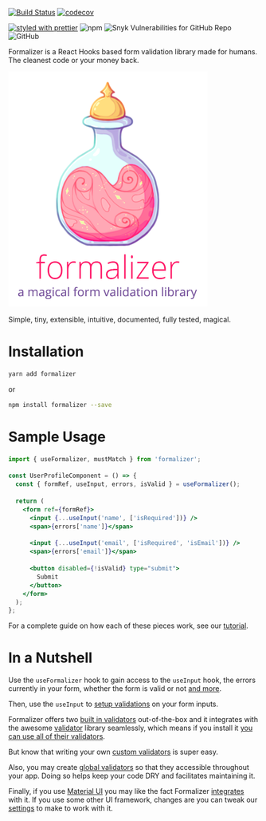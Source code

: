 [![Build Status](https://travis-ci.com/nosachamos/formalizer.svg?branch=master)](https://travis-ci.com/nosachamos/formalizer)
[![codecov](https://codecov.io/gh/nosachamos/formalizer/branch/master/graph/badge.svg)](https://codecov.io/gh/nosachamos/formalizer)

[![styled with prettier](https://img.shields.io/badge/styled_with-prettier-ff69b4.svg)](https://github.com/prettier/prettier)
![npm](https://img.shields.io/npm/v/formalizer.svg)
![Snyk Vulnerabilities for GitHub Repo](https://img.shields.io/snyk/vulnerabilities/github/nosachamos/formalizer.svg)
![GitHub](https://img.shields.io/github/license/nosachamos/formalizer.svg)

Formalizer is a React Hooks based form validation library made for humans. The cleanest code or your money back.

![Formalizer](logo.png)

Simple, tiny, extensible, intuitive, documented, fully tested, magical.

# Installation

```sh
yarn add formalizer
```

or

```sh
npm install formalizer --save
```

# Sample Usage

```jsx
import { useFormalizer, mustMatch } from 'formalizer';

const UserProfileComponent = () => {
  const { formRef, useInput, errors, isValid } = useFormalizer();

  return (
    <form ref={formRef}>
      <input {...useInput('name', ['isRequired'])} />
      <span>{errors['name']}</span>

      <input {...useInput('email', ['isRequired', 'isEmail'])} />
      <span>{errors['email']}</span>

      <button disabled={!isValid} type="submit">
        Submit
      </button>
    </form>
  );
};
```

For a complete guide on how each of these pieces work, see our [tutorial](tutorial.md).

# In a Nutshell

Use the `useFormalizer` hook to gain access to the `useInput` hook, the errors currently in your form, whether the form is valid or not [and more](useformalizer-hook.md).

Then, use the `useInput` to [setup validations](examples.md) on your form inputs.

Formalizer offers two [built in validators](builtin-validators.md) out-of-the-box and it integrates with the awesome [validator](https://www.npmjs.com/package/validator) library seamlessly, which means if you install it [you can use all of their validators](third-party-validators.md).

But know that writing your own [custom validators](custom-validators.md) is super easy.

Also, you may create [global validators](global-validators.md) so that they accessible throughout your app. Doing so helps keep your code DRY and facilitates maintaining it.

Finally, if you use [Material UI](https://material-ui.com/) you may like the fact Formalizer [integrates](material-ui.md) with it. If you use some other UI framework, changes are you can tweak our [settings](settings.md) to make to work with it.
